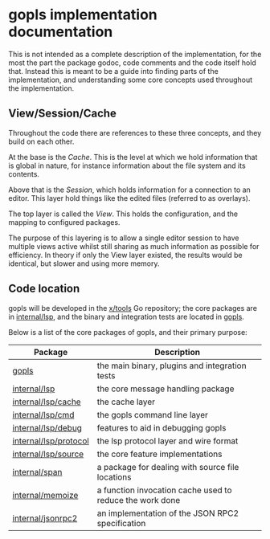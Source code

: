 # gopls implementation documentation

This is not intended as a complete description of the implementation, for the most the part the package godoc, code comments and the code itself hold that.
Instead this is meant to be a guide into finding parts of the implementation, and understanding some core concepts used throughout the implementation.

## View/Session/Cache

Throughout the code there are references to these three concepts, and they build on each other.

At the base is the *Cache*. This is the level at which we hold information that is global in nature, for instance information about the file system and its contents.

Above that is the *Session*, which holds information for a connection to an editor. This layer hold things like the edited files (referred to as overlays).

The top layer is called the *View*. This holds the configuration, and the mapping to configured packages.

The purpose of this layering is to allow a single editor session to have multiple views active whilst still sharing as much information as possible for efficiency.
In theory if only the View layer existed, the results would be identical, but slower and using more memory.

## Code location

gopls will be developed in the [x/tools] Go repository; the core packages are in [internal/lsp], and the binary and integration tests are located in [gopls].

Below is a list of the core packages of gopls, and their primary purpose:

Package | Description
--- | ---
[gopls] | the main binary, plugins and integration tests
[internal/lsp] | the core message handling package
[internal/lsp/cache] | the cache layer
[internal/lsp/cmd] | the gopls command line layer
[internal/lsp/debug] | features to aid in debugging gopls
[internal/lsp/protocol] | the lsp protocol layer and wire format
[internal/lsp/source] | the core feature implementations
[internal/span] | a package for dealing with source file locations
[internal/memoize] | a function invocation cache used to reduce the work done
[internal/jsonrpc2] | an implementation of the JSON RPC2 specification

[gopls]: https://github.com/golang/tools/tree/master/gopls
[internal/jsonrpc2]: https://github.com/golang/tools/tree/master/internal/jsonrpc2
[internal/lsp]: https://github.com/golang/tools/tree/master/gopls/internal/lsp
[internal/lsp/cache]: https://github.com/golang/tools/tree/master/gopls/internal/lsp/cache
[internal/lsp/cmd]: https://github.com/golang/tools/tree/master/gopls/internal/lsp/cmd
[internal/lsp/debug]: https://github.com/golang/tools/tree/master/gopls/internal/lsp/debug
[internal/lsp/protocol]: https://github.com/golang/tools/tree/master/gopls/internal/lsp/protocol
[internal/lsp/source]: https://github.com/golang/tools/tree/master/gopls/internal/lsp/source
[internal/memoize]: https://github.com/golang/tools/tree/master/internal/memoize
[internal/span]: https://github.com/golang/tools/tree/master/gopls/internal/span
[x/tools]: https://github.com/golang/tools
